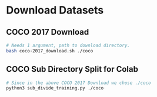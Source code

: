 # Download Datasets

## COCO 2017 Download
```bash
# Needs 1 argument, path to download directory.
bash coco-2017_download.sh ./coco
```

## COCO Sub Directory Split for Colab
```bash
# Since in the above COCO 2017 Download we chose ./coco
python3 sub_divide_training.py ./coco
```